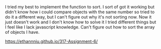 I tried my best to implement the function to sort. I sort of got it working but didn't know how i could compare objects with the same number so tried to do it a different way, but I can't figure out why it's not sorting now. Now it just doesn't work and I don't know how to solve it I tried different things but I feel like I lack javascript knowledge. Can't figure out how to sort the array of objects I have. 

https://ethannniu.github.io/317-Assignment-6/
